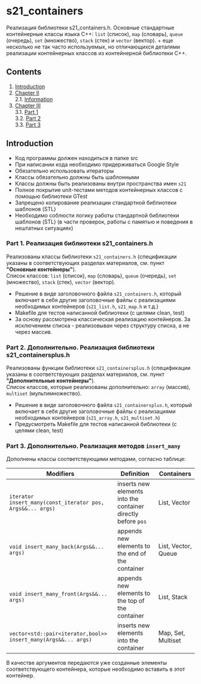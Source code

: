 # s21_containers

Реализация библиотеки s21_containers.h.
Основные стандартные контейнерные классы языка С++: `list` (список), `map` (словарь), `queue` (очередь), `set` (множество), `stack` (стек) и `vector` (вектор). + еще несколько не так часто используемых, но отличающихся деталями реализации контейнерных классов из контейнерной библиотеки C++.

## Contents

1. [Introduction](#introduction)
2. [Chapter II](#chapter-ii) \
   2.1. [Information](#information)
3. [Chapter III](#chapter-iii) \
   3.1. [Part 1](#part-1-реализация-библиотеки-s21_containersh)  
   3.2. [Part 2](#part-2-дополнительно-реализация-библиотеки-s21_containersplush)  
   3.3. [Part 3](#part-3-дополнительно-реализация-методов-insert_many)

## Introduction

-   Код программы должен находиться в папке src
-   При написании кода необходимо придерживаться Google Style
-   Обязательно использовать итераторы
-   Классы обязательно должны быть шаблонными
-   Классы должны быть реализованы внутри пространства имен `s21`
-   Полное покрытие unit-тестами методов контейнерных классов c помощью библиотеки GTest
-   Запрещено копирование реализации стандартной библиотеки шаблонов (STL)
-   Необходимо соблюсти логику работы стандартной библиотеки шаблонов (STL) (в части проверок, работы с памятью и поведения в нештатных ситуациях)

### Part 1. Реализация библиотеки s21_containers.h

Реализованы классы библиотеки `s21_containers.h` (спецификации указаны в соответствующих разделах материалов, см. пункт **"Основные контейнеры"**). \
Список классов: `list` (список), `map` (словарь), `queue` (очередь), `set` (множество), `stack` (стек), `vector` (вектор).

-   Решение в виде заголовочного файла `s21_containers.h`, который включает в себя другие заголовочные файлы с реализациями необходимых контейнеров (`s21_list.h`, `s21_map.h` и т.д.)
-   Makefile для тестов написанной библиотеки (с целями clean, test)
-   За основу рассмотрена классическая реализацию контейнеров. За исключением списка - реализовыван через структуру списка, а не через массив.

### Part 2. Дополнительно. Реализация библиотеки s21_containersplus.h

Реализованы функции библиотеки `s21_containersplus.h` (спецификации указаны в соответствующих разделах материалов, см. пункт **"Дополнительные контейнеры"**). \
Список классов, которые реализованы дополнительно: `array` (массив), `multiset` (мультимножество).

-   Решение в виде заголовочного файла `s21_containersplus.h`, который включает в себя другие заголовочные файлы с реализациями необходимых контейнеров (`s21_array.h`, `s21_multiset.h`)
-   Предусмотреть Makefile для тестов написанной библиотеки (с целями clean, test)

### Part 3. Дополнительно. Реализация методов `insert_many`

Дополнены классы соответствующими методами, согласно таблице:

| Modifiers                                                      | Definition                                                    | Containers          |
| -------------------------------------------------------------- | ------------------------------------------------------------- | ------------------- |
| `iterator insert_many(const_iterator pos, Args&&... args)`     | inserts new elements into the container directly before `pos` | List, Vector        |
| `void insert_many_back(Args&&... args)`                        | appends new elements to the end of the container              | List, Vector, Queue |
| `void insert_many_front(Args&&... args)`                       | appends new elements to the top of the container              | List, Stack         |
| `vector<std::pair<iterator,bool>> insert_many(Args&&... args)` | inserts new elements into the container                       | Map, Set, Multiset  |

В качестве аргументов передаются уже созданные элементы соответствующего контейнера, которые необходимо вставить в этот контейнер.
